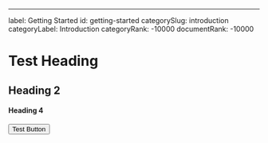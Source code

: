 ---
label: Getting Started
id: getting-started
categorySlug: introduction
categoryLabel: Introduction
categoryRank: -10000
documentRank: -10000

# Test Heading

## Heading 2

#### Heading 4

<button class="btn btn-success" type="button">Test Button</button>
